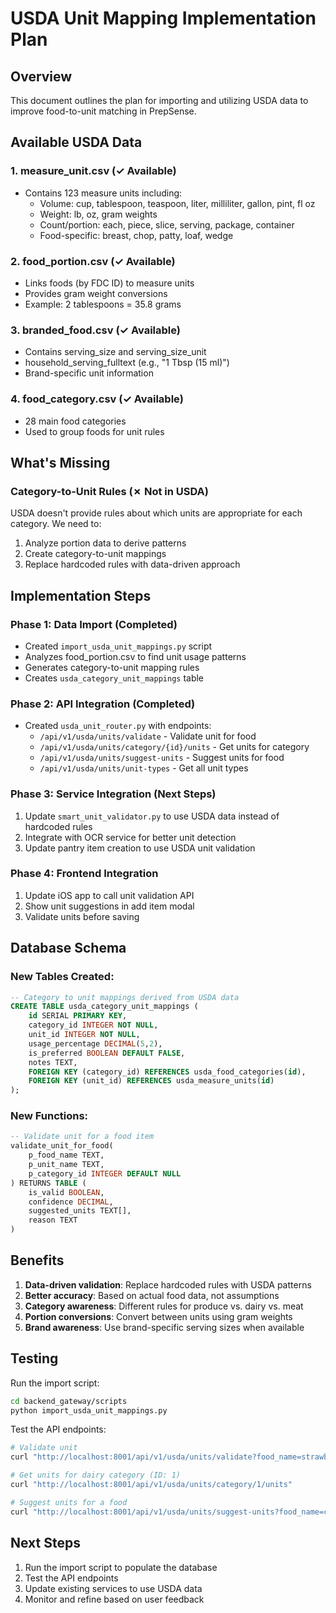 # USDA Unit Mapping Implementation Plan

## Overview
This document outlines the plan for importing and utilizing USDA data to improve food-to-unit matching in PrepSense.

## Available USDA Data

### 1. **measure_unit.csv** (✓ Available)
- Contains 123 measure units including:
  - Volume: cup, tablespoon, teaspoon, liter, milliliter, gallon, pint, fl oz
  - Weight: lb, oz, gram weights
  - Count/portion: each, piece, slice, serving, package, container
  - Food-specific: breast, chop, patty, loaf, wedge

### 2. **food_portion.csv** (✓ Available)
- Links foods (by FDC ID) to measure units
- Provides gram weight conversions
- Example: 2 tablespoons = 35.8 grams

### 3. **branded_food.csv** (✓ Available)
- Contains serving_size and serving_size_unit
- household_serving_fulltext (e.g., "1 Tbsp (15 ml)")
- Brand-specific unit information

### 4. **food_category.csv** (✓ Available)
- 28 main food categories
- Used to group foods for unit rules

## What's Missing

### Category-to-Unit Rules (✗ Not in USDA)
USDA doesn't provide rules about which units are appropriate for each category. We need to:
1. Analyze portion data to derive patterns
2. Create category-to-unit mappings
3. Replace hardcoded rules with data-driven approach

## Implementation Steps

### Phase 1: Data Import (Completed)
- Created `import_usda_unit_mappings.py` script
- Analyzes food_portion.csv to find unit usage patterns
- Generates category-to-unit mapping rules
- Creates `usda_category_unit_mappings` table

### Phase 2: API Integration (Completed)
- Created `usda_unit_router.py` with endpoints:
  - `/api/v1/usda/units/validate` - Validate unit for food
  - `/api/v1/usda/units/category/{id}/units` - Get units for category
  - `/api/v1/usda/units/suggest-units` - Suggest units for food
  - `/api/v1/usda/units/unit-types` - Get all unit types

### Phase 3: Service Integration (Next Steps)
1. Update `smart_unit_validator.py` to use USDA data instead of hardcoded rules
2. Integrate with OCR service for better unit detection
3. Update pantry item creation to use USDA unit validation

### Phase 4: Frontend Integration
1. Update iOS app to call unit validation API
2. Show unit suggestions in add item modal
3. Validate units before saving

## Database Schema

### New Tables Created:
```sql
-- Category to unit mappings derived from USDA data
CREATE TABLE usda_category_unit_mappings (
    id SERIAL PRIMARY KEY,
    category_id INTEGER NOT NULL,
    unit_id INTEGER NOT NULL,
    usage_percentage DECIMAL(5,2),
    is_preferred BOOLEAN DEFAULT FALSE,
    notes TEXT,
    FOREIGN KEY (category_id) REFERENCES usda_food_categories(id),
    FOREIGN KEY (unit_id) REFERENCES usda_measure_units(id)
);
```

### New Functions:
```sql
-- Validate unit for a food item
validate_unit_for_food(
    p_food_name TEXT,
    p_unit_name TEXT,
    p_category_id INTEGER DEFAULT NULL
) RETURNS TABLE (
    is_valid BOOLEAN,
    confidence DECIMAL,
    suggested_units TEXT[],
    reason TEXT
)
```

## Benefits

1. **Data-driven validation**: Replace hardcoded rules with USDA patterns
2. **Better accuracy**: Based on actual food data, not assumptions
3. **Category awareness**: Different rules for produce vs. dairy vs. meat
4. **Portion conversions**: Convert between units using gram weights
5. **Brand awareness**: Use brand-specific serving sizes when available

## Testing

Run the import script:
```bash
cd backend_gateway/scripts
python import_usda_unit_mappings.py
```

Test the API endpoints:
```bash
# Validate unit
curl "http://localhost:8001/api/v1/usda/units/validate?food_name=strawberries&unit=ml"

# Get units for dairy category (ID: 1)
curl "http://localhost:8001/api/v1/usda/units/category/1/units"

# Suggest units for a food
curl "http://localhost:8001/api/v1/usda/units/suggest-units?food_name=chicken%20breast"
```

## Next Steps

1. Run the import script to populate the database
2. Test the API endpoints
3. Update existing services to use USDA data
4. Monitor and refine based on user feedback